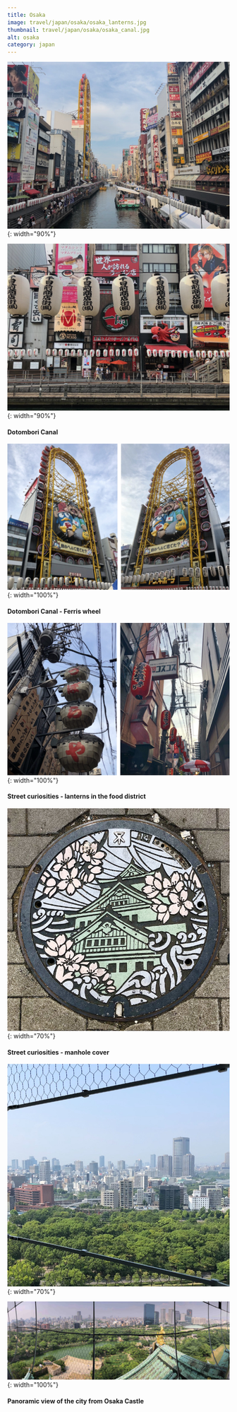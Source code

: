 ```yaml
---
title: Osaka
image: travel/japan/osaka/osaka_lanterns.jpg
thumbnail: travel/japan/osaka/osaka_canal.jpg
alt: osaka
category: japan
---
```


![osaka dotombori canal](./assets/img/travel/japan/osaka/osaka_canal.jpg){: width="90%"}

![osaka canal lanterns](./assets/img/travel/japan/osaka/osaka_canal_lanterns.jpg){: width="90%"}

#### Dotombori Canal

![osaka ferris wheel](./assets/img/travel/japan/osaka/osaka_ferris_wheel.jpg){: width="100%"}

#### Dotombori Canal - Ferris wheel

![osaka street lanterns](./assets/img/travel/japan/osaka/osaka_street_lanterns.jpg){: width="100%"}

#### Street curiosities - lanterns in the food district

![osaka manhole cover](./assets/img/travel/japan/osaka/osaka_cover.jpg){: width="70%"}

#### Street curiosities - manhole cover


![osaka view](./assets/img/travel/japan/osaka/osaka_view.jpg){: width="70%"}

![osaka panorama](./assets/img/travel/japan/osaka/osaka_panorama.jpg){: width="100%"}

#### Panoramic view of the city from Osaka Castle
